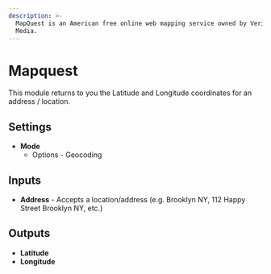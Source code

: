 ```yaml
---
description: >-
  MapQuest is an American free online web mapping service owned by Verizon
  Media.
---
```


# Mapquest

This module returns to you the Latitude and Longitude coordinates for an address / location.

## Settings

* **Mode**
  * Options - Geocoding

## Inputs

* **Address** - Accepts a location/address \(e.g. Brooklyn NY, 112 Happy Street Brooklyn NY, etc.\) 

## Outputs

* **Latitude**
* **Longitude**

